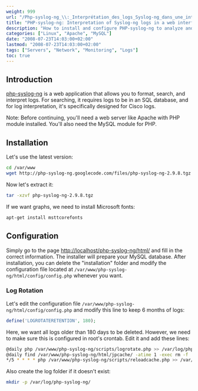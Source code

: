 ```yaml
---
weight: 999
url: "/Php-syslog-ng_\\:_Interprétation_des_logs_Syslog-ng_dans_une_interfaçe_web/"
title: "PHP-syslog-ng: Interpretation of Syslog-ng logs in a web interface"
description: "How to install and configure PHP-syslog-ng to analyze and interpret syslog logs in a web interface"
categories: ["Linux", "Apache", "MySQL"]
date: "2008-07-23T14:03:00+02:00"
lastmod: "2008-07-23T14:03:00+02:00"
tags: ["Servers", "Network", "Monitoring", "Logs"]
toc: true
---
```


## Introduction

[php-syslog-ng](https://code.google.com/p/php-syslog-ng/) is a web application that allows you to format, search, and interpret logs. For searching, it requires logs to be in an SQL database, and for log interpretation, it's specifically designed for Cisco logs.

Note: Before continuing, you'll need a web server like Apache with PHP module installed. You'll also need the MySQL module for PHP.

## Installation

Let's use the latest version:

```bash
cd /var/www
wget http://php-syslog-ng.googlecode.com/files/php-syslog-ng-2.9.8.tgz
```

Now let's extract it:

```bash
tar -xzvf php-syslog-ng-2.9.8.tgz
```

If we want graphs, we need to install Microsoft fonts:

```bash
apt-get install msttcorefonts
```

## Configuration

Simply go to the page [http://localhost/php-syslog-ng/html/](http://localhost/php-syslog-ng/html/) and fill in the correct information. The installer will prepare your MySQL database. After installation, you can delete the "installation" folder and modify the configuration file located at `/var/www/php-syslog-ng/html/config/config.php` whenever you want.

### Log Rotation

Let's edit the configuration file `/var/www/php-syslog-ng/html/config/config.php` and modify this line to keep 6 months of logs:

```php
define('LOGROTATERETENTION', 180);
```

Here, we want all logs older than 180 days to be deleted. However, we need to make sure this is configured in root's crontab. Edit it and add these lines:

```bash
@daily php /var/www/php-syslog-ng/scripts/logrotate.php >> /var/log/php-syslog-ng/logrotate.log
@daily find /var/www/php-syslog-ng/html/jpcache/ -atime 1 -exec rm -f '{}' ';'
*/5 * * * * php /var/www/php-syslog-ng/scripts/reloadcache.php >> /var/log/php-syslog-ng/reloadcache.log
```

Also create the log folder if it doesn't exist:

```bash
mkdir -p /var/log/php-syslog-ng/
```
